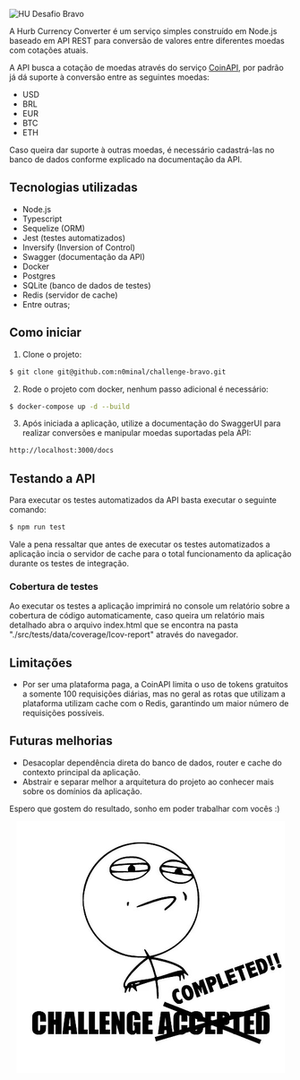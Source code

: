 <img src="https://avatars1.githubusercontent.com/u/7063040?v=4&s=200.jpg" alt="HU" width="24" /> Desafio Bravo

A Hurb Currency Converter é um serviço simples construído em Node.js baseado em API REST para conversão de valores entre diferentes moedas com cotações atuais.

A API busca a cotação de moedas através do serviço [CoinAPI](https://coinapi.io), por padrão já dá suporte à conversão entre as seguintes moedas:
-   USD
-   BRL
-   EUR
-   BTC
-   ETH

Caso queira dar suporte à outras moedas, é necessário cadastrá-las no banco de dados conforme explicado na documentação da API.

## Tecnologias utilizadas
- Node.js
- Typescript
- Sequelize (ORM)
- Jest (testes automatizados)
- Inversify (Inversion of Control)
- Swagger (documentação da API)
- Docker
- Postgres
- SQLite (banco de dados de testes)
- Redis (servidor de cache)
- Entre outras;

## Como iniciar

1. Clone o projeto:
```bash
$ git clone git@github.com:n0minal/challenge-bravo.git
```

2. Rode o projeto com docker, nenhum passo adicional é necessário:
```bash
$ docker-compose up -d --build
```

3. Após iniciada a aplicação, utilize a documentação do SwaggerUI para realizar conversões e manipular moedas suportadas pela API:
```bash 
http://localhost:3000/docs
```

## Testando a API

Para executar os testes automatizados da API basta executar o seguinte comando:

```bash
$ npm run test
```

Vale a pena ressaltar que antes de executar os testes automatizados a aplicação incia o servidor de cache para o total funcionamento da aplicação durante os testes de integração.

### Cobertura de testes

Ao executar os testes a aplicação imprimirá no console um relatório sobre a cobertura de código automaticamente, caso queira um relatório mais detalhado abra o arquivo index.html que se encontra na pasta "./src/tests/data/coverage/Icov-report" através do navegador.

## Limitações

- Por ser uma plataforma paga, a CoinAPI limita o uso de tokens gratuitos a somente 100 requisições diárias, mas no geral as rotas que utilizam a plataforma utilizam cache com o Redis, garantindo um maior número de requisições possíveis.

## Futuras melhorias

- Desacoplar dependência direta do banco de dados, router e cache do contexto principal da aplicação.
- Abstrair e separar melhor a arquitetura do projeto ao conhecer mais sobre os domínios da aplicação.

Espero que gostem do resultado, sonho em poder trabalhar com vocês :)

<p align="center">
  <img src="cc.jpg" alt="Challange completed" />
</p>
